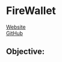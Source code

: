 # FireWallet

[Website](https://firewallet.au/)  
[GitHub](https://github.com/Nathanwoodburn/firewalletbrowser)

## Objective: